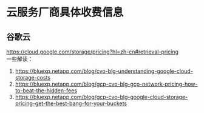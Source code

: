 # 云服务厂商具体收费信息

## 谷歌云

https://cloud.google.com/storage/pricing?hl=zh-cn#retrieval-pricing  
一些解读：  
1. https://bluexp.netapp.com/blog/cvo-blg-understanding-google-cloud-storage-costs  
2. https://bluexp.netapp.com/blog/gcp-cvo-blg-gcp-network-pricing-how-to-beat-the-hidden-fees  
3. https://bluexp.netapp.com/blog/gcp-cvo-blg-google-cloud-storage-pricing-get-the-best-bang-for-your-buckets  
